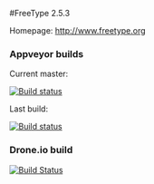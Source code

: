 #FreeType 2.5.3

Homepage: http://www.freetype.org

### Appveyor builds
Current master:

[![Build status](https://ci.appveyor.com/api/projects/status/99b9rsxcfhs6qjx1/branch/master)](https://ci.appveyor.com/project/nathanaeljones/freetype/branch/master)

Last build:

[![Build status](https://ci.appveyor.com/api/projects/status/99b9rsxcfhs6qjx1)](https://ci.appveyor.com/project/nathanaeljones/freetype)

### Drone.io build

[![Build Status](https://drone.io/github.com/imazen/freetype/status.png)](https://drone.io/github.com/imazen/freetype/latest)
